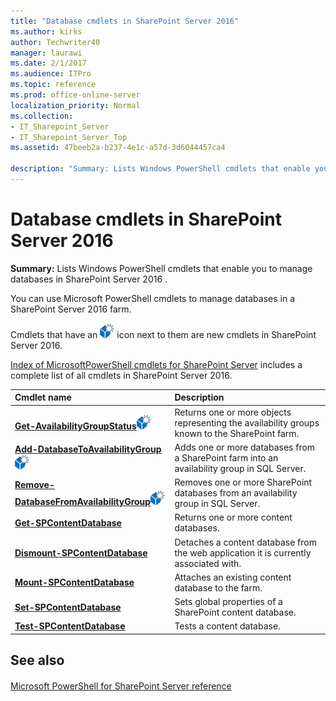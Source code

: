 ```yaml
---
title: "Database cmdlets in SharePoint Server 2016"
ms.author: kirks
author: Techwriter40
manager: laurawi
ms.date: 2/1/2017
ms.audience: ITPro
ms.topic: reference
ms.prod: office-online-server
localization_priority: Normal
ms.collection:
- IT_Sharepoint_Server
- IT_Sharepoint_Server_Top
ms.assetid: 47beeb2a-b237-4e1c-a57d-3d6044457ca4

description: "Summary: Lists Windows PowerShell cmdlets that enable you to manage databases in SharePoint Server 2016 ."
---
```


# Database cmdlets in SharePoint Server 2016

 **Summary:** Lists Windows PowerShell cmdlets that enable you to manage databases in SharePoint Server 2016 . 
  
You can use Microsoft PowerShell cmdlets to manage databases in a SharePoint Server 2016 farm.
  
Cmdlets that have an ![New cmdlet in 2016](../media/mod_icon_whatsNew_1_xs.png) icon next to them are new cmdlets in SharePoint Server 2016. 
  
[Index of MicrosoftPowerShell cmdlets for SharePoint Server](../../../docs-conceptual/sharepoint-server/index-of-microsoftpowershell-cmdlets.md) includes a complete list of all cmdlets in SharePoint Server 2016. 
  
|**Cmdlet name**|**Description**|
|:-----|:-----|
|**[Get-AvailabilityGroupStatus](get-availabilitygroupstatus.md)**![New cmdlet in 2016](../media/mod_icon_whatsNew_1_xs.png)           <br/> |Returns one or more objects representing the availability groups known to the SharePoint farm.  <br/> |
|**[Add-DatabaseToAvailabilityGroup](add-databasetoavailabilitygroup.md)**![New cmdlet in 2016](../media/mod_icon_whatsNew_1_xs.png)           <br/> |Adds one or more databases from a SharePoint farm into an availability group in SQL Server.  <br/> |
|**[Remove-DatabaseFromAvailabilityGroup](remove-databasefromavailabilitygroup.md)**![New cmdlet in 2016](../media/mod_icon_whatsNew_1_xs.png)           <br/> |Removes one or more SharePoint databases from an availability group in SQL Server.  <br/> |
|**[Get-SPContentDatabase](get-spcontentdatabase.md)** <br/> |Returns one or more content databases.  <br/> |
|**[Dismount-SPContentDatabase](dismount-spcontentdatabase.md)** <br/> |Detaches a content database from the web application it is currently associated with.  <br/> |
|**[Mount-SPContentDatabase](mount-spcontentdatabase.md)** <br/> |Attaches an existing content database to the farm.  <br/> |
|**[Set-SPContentDatabase](set-spcontentdatabase.md)** <br/> |Sets global properties of a SharePoint content database.  <br/> |
|**[Test-SPContentDatabase](test-spcontentdatabase.md)** <br/> |Tests a content database.  <br/> |
   
## See also

#### 

[Microsoft PowerShell for SharePoint Server reference](../../../docs-conceptual/sharepoint-server/microsoft-powershell-for-sharepoint-server-reference/microsoft-powershell-for-sharepoint-server-reference.md)

